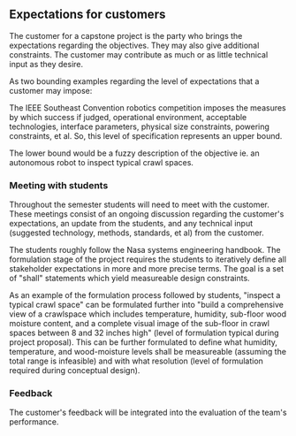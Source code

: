 ## Expectations for customers

The customer for a capstone project is the party who brings the expectations regarding the objectives. They may also give additional constraints. The customer may contribute as much or as little technical input as they desire. 

As two bounding examples regarding the level of expectations that a customer may impose:

The IEEE Southeast Convention robotics competition imposes the measures by which success if judged, operational environment, acceptable technologies, interface parameters, physical size constraints, powering constraints, et al. So, this level of specification represents an upper bound. 

The lower bound would be a fuzzy description of the objective ie. an autonomous robot to inspect typical crawl spaces. 


### Meeting with students

Throughout the semester students will need to meet with the customer. These meetings consist of an ongoing discussion regarding the customer's expectations, an update from the students, and any technical input (suggested technology, methods, standards, et al) from the customer. 

The students roughly follow the Nasa systems engineering handbook. The formulation stage of the project requires the students to iteratively define all stakeholder expectations in more and more precise terms. The goal is a set of "shall" statements which yield measureable design constraints. 

As an example of the formulation process followed by students, "inspect a typical crawl space" can be formulated further into "build a comprehensive view of a crawlspace which includes temperature, humidity, sub-floor wood moisture content, and a complete visual image of the sub-floor in crawl spaces between 8 and 32 inches high" (level of formulation typical during project proposal). This can be further formulated to define what humidity, temperature, and wood-moisture levels shall be measureable (assuming the total range is infeasible) and with what resolution (level of formulation required during conceptual design). 
 

### Feedback

The customer's feedback will be integrated into the evaluation of the team's performance. 
